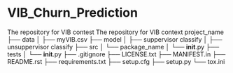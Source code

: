 # VIB_Churn_Prediction
The repository for VIB contest 
The repository for VIB context 
project_name
├── data
│   ├── myVIB.csv
├── model
│   ├── suppervisor classify
│   ├── unsuppervisor classify
├── src
│   └── package_name
│       └── __init__.py
├── tests
│   └── __init__.py
├── .gitignore
├── LICENSE.txt
├── MANIFEST.in
├── README.rst
├── requirements.txt
├── setup.cfg
├── setup.py
└── tox.ini
